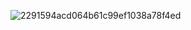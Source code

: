 ![2291594acd064b61c99ef1038a78f4ed](https://github.com/user-attachments/assets/040eb241-b6db-4a00-bc65-8e377146090d)
